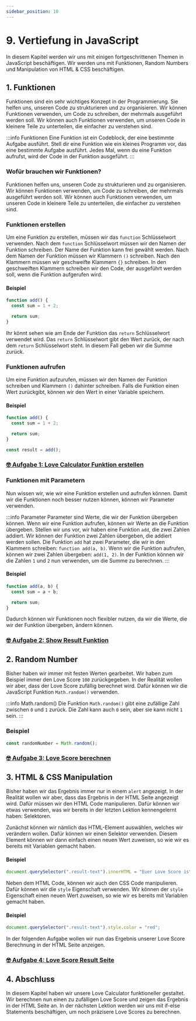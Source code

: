 ```yaml
---
sidebar_position: 10
---
```


# 9. Vertiefung in JavaScript

In diesem Kapitel werden wir uns mit einigen fortgeschrittenen Themen in JavaScript beschäftigen. Wir werden uns mit Funktionen, Random Numbers und Manipulation von HTML & CSS beschäftigen.

## 1. Funktionen

Funktionen sind ein sehr wichtiges Konzept in der Programmierung. Sie helfen uns, unseren Code zu strukturieren und zu organisieren. Wir können Funktionen verwenden, um Code zu schreiben, der mehrmals ausgeführt werden soll. Wir können auch Funktionen verwenden, um unseren Code in kleinere Teile zu unterteilen, die einfacher zu verstehen sind.

:::info Funktionen
Eine Funktion ist ein Codeblock, der eine bestimmte Aufgabe ausführt. Stell dir eine Funktion wie ein kleines Programm vor, das eine bestimmte Aufgabe ausführt. Jedes Mal, wenn du eine Funktion aufrufst, wird der Code in der Funktion ausgeführt.
:::

### Wofür brauchen wir Funktionen?

Funktionen helfen uns, unseren Code zu strukturieren und zu organisieren. Wir können Funktionen verwenden, um Code zu schreiben, der mehrmals ausgeführt werden soll. Wir können auch Funktionen verwenden, um unseren Code in kleinere Teile zu unterteilen, die einfacher zu verstehen sind.

### Funktionen erstellen

Um eine Funktion zu erstellen, müssen wir das `function` Schlüsselwort verwenden. Nach dem `function` Schlüsselwort müssen wir den Namen der Funktion schreiben. Der Name der Funktion kann frei gewählt werden. Nach dem Namen der Funktion müssen wir Klammern `()` schreiben. Nach den Klammern müssen wir geschweifte Klammern `{}` schreiben. In den geschweiften Klammern schreiben wir den Code, der ausgeführt werden soll, wenn die Funktion aufgerufen wird.

#### Beispiel

```js
function add() {
  const sum = 1 + 2;

  return sum;
}
```

Ihr könnt sehen wie am Ende der Funktion das `return` Schlüsselwort verwendet wird. Das `return` Schlüsselwort gibt den Wert zurück, der nach dem `return` Schlüsselwort steht. In diesem Fall geben wir die Summe zurück.

### Funktionen aufrufen

Um eine Funktion aufzurufen, müssen wir den Namen der Funktion schreiben und Klammern `()` dahinter schreiben. Falls die Funktion einen Wert zurückgibt, können wir den Wert in einer Variable speichern.

#### Beispiel

```js
function add() {
  const sum = 1 + 2;

  return sum;
}

const result = add();
```

### [🤓 Aufgabe 1: Love Calculator Funktion erstellen](aufgabe-1-love-calculator-funktion)

### Funktionen mit Parametern

Nun wissen wir, wie wir eine Funktion erstellen und aufrufen können. Damit wir die Funktionen noch besser nutzen können, können wir Parameter verwenden.

:::info Parameter
Parameter sind Werte, die wir der Funktion übergeben können. Wenn wir eine Funktion aufrufen, können wir Werte an die Funktion übergeben. Stellen wir uns vor, wir haben eine Funktion `add`, die zwei Zahlen addiert. Wir können der Funktion zwei Zahlen übergeben, die addiert werden sollen. Die Funktion `add` hat zwei Parameter, die wir in den Klammern schreiben: `function add(a, b)`. Wenn wir die Funktion aufrufen, können wir zwei Zahlen übergeben: `add(1, 2)`. In der Funktion können wir die Zahlen `1` und `2` nun verwenden, um die Summe zu berechnen.
:::

#### Beispiel

```js
function add(a, b) {
  const sum = a + b;

  return sum;
}
```

Dadurch können wir Funktionen noch flexibler nutzen, da wir die Werte, die wir der Funktion übergeben, ändern können.

### [🤓 Aufgabe 2: Show Result Funktion](aufgabe-2-show-result-funktion)

## 2. Random Number

Bisher haben wir immer mit festen Werten gearbeitet. Wir haben zum Beispiel immer den Love Score `100` zurückgegeben. In der Realität wollen wir aber, dass der Love Score zufällig berechnet wird. Dafür können wir die JavaScript Funktion `Math.random()` verwenden.

:::info Math.random()
Die Funktion `Math.random()` gibt eine zufällige Zahl zwischen `0` und `1` zurück. Die Zahl kann auch `0` sein, aber sie kann nicht `1` sein.
:::

### Beispiel

```js
const randomNumber = Math.random();
```

### [🤓 Aufgabe 3: Love Score berechnen](aufgabe-3-love-score-berechnen)

## 3. HTML & CSS Manipulation

Bisher haben wir das Ergebnis immer nur in einem `alert` angezeigt. In der Realität wollen wir aber, dass das Ergebnis in der HTML Seite angezeigt wird. Dafür müssen wir den HTML Code manipulieren. Dafür können wir etwas verwenden, was wir bereits in der letzten Lektion kennengelernt haben: Selektoren.

Zunächst können wir nämlich das HTML-Element auswählen, welches wir verändern wollen. Dafür können wir einen Selektor verwenden. Diesem Element können wir dann einfach einen neuen Wert zuweisen, so wie wir es bereits mit Variablen gemacht haben.

#### Beispiel

```js
document.querySelector(".result-text").innerHTML = "Euer Love Score ist 100%";
```

Neben dem HTML Code, können wir auch den CSS Code manipulieren. Dafür können wir die `style` Eigenschaft verwenden. Wir können der `style` Eigenschaft einen neuen Wert zuweisen, so wie wir es bereits mit Variablen gemacht haben.

#### Beispiel

```js
document.querySelector(".result-text").style.color = "red";
```

In der folgenden Aufgabe wollen wir nun das Ergebnis unserer Love Score Berechnung in der HTML Seite anzeigen.

### [🤓 Aufgabe 4: Love Score Result Seite](aufgabe-4-love-score-result)

## 4. Abschluss

In diesem Kapitel haben wir unsere Love Calculator funktioneller gestaltet. Wir berechnen nun einen zu zufälligen Love Score und zeigen das Ergebnis in der HTML Seite an. In der nächsten Lektion werden wir uns mit if-else Statements beschäftigen, um noch präzisere Love Scores zu berechnen.
